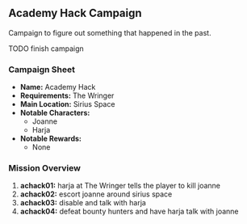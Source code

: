 ## Academy Hack Campaign

Campaign to figure out something that happened in the past.

TODO finish campaign

### Campaign Sheet

* **Name:** Academy Hack
* **Requirements:** The Wringer
* **Main Location:** Sirius Space
* **Notable Characters:**
   * Joanne
   * Harja
* **Notable Rewards:**
   * None

### Mission Overview

1. **achack01:** harja at The Wringer tells the player to kill joanne
1. **achack02:** escort joanne around sirius space
1. **achack03:** disable and talk with harja
1. **achack04:** defeat bounty hunters and have harja talk with joanne
